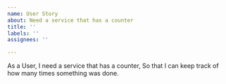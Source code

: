 ```yaml
---
name: User Story
about: Need a service that has a counter
title: ''
labels: ''
assignees: ''

---
```


As a User, I need a service that has a counter, So that I can keep track of how many times something was done.

